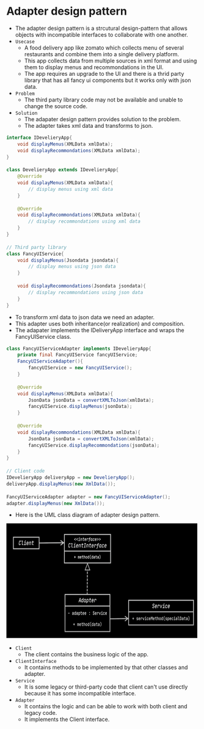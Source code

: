 # Adapter design pattern

- The adapter design pattern is a strcutural design-pattern that allows objects with incompatible interfaces to collaborate with one 
  another.
- `Usecase`
  - A food delivery app like zomato which collects menu of several restaurants and combine them into a single delivery platform.
  - This app collects data from multiple sources in xml format and using them to display menus and recommondations in the UI.
  - The app requires an upgrade to the UI and there is a thrid party library that has all fancy ui components but it works only with 
    json data.
- `Problem`
  - The third party library code may not be available and unable to change the source code.
- `Solution`
  - The adapater design pattern provides solution to the problem.
  - The adapter takes xml data and transforms to json.
```java
interface IDevelieryApp{
    void displayMenus(XMLData xmlData);
    void displayRecommondations(XMLData xmlData);
}

class DevelieryApp extends IDevelieryApp{
    @Override
    void displayMenus(XMLData xmlData){
        // display menus using xml data
    }

    @Override
    void displayRecommondations(XMLData xmlData){
        // display recommondations using xml data
    }
}

// Third party library
class FancyUIService{
    void displayMenus(Jsondata jsondata){
        // display menus using json data
    }

    void displayRecommondations(Jsondata jsondata){
        // display recommondations using json data
    }
}
```
- To transform xml data to json data we need an adapter.
- This adapter uses both inheritance(or realization) and composition.
- The adapater implements the IDeliveryApp interface and wraps the FancyUIService class.
```java
class FancyUIServiceAdapter implements IDevelieryApp{
    private final FancyUIService fancyUIService;
    FancyUIServiceAdapter(){
        fancyUIService = new FancyUIService();
    }

    @Override
    void displayMenus(XMLData xmlData){
        JsonData jsonData = convertXMLToJson(xmlData);
        fancyUIService.displayMenus(jsonData);
    }

    @Override
    void displayRecommondations(XMLData xmlData){
        JsonData jsonData = convertXMLToJson(xmlData);
        fancyUIService.displayRecommondations(jsonData);
    }
}

// Client code
IDevelieryApp deliveryApp = new DevelieryApp();
deliveryApp.displayMenus(new XmlData());

FancyUIServiceAdapter adapter = new FancyUIServiceAdapter();
adapter.displayMenus(new XmlData());
```
- Here is the UML class diagram of adapter design pattern.

<img src="../../images/adapter.png" height=300 width=500>

- `Client`
  - The client contains the business logic of the app.
- `ClientInterface`
  - It contains methods to be implemented by that other classes and adapter.  
- `Service`
  - It is some legacy or third-party code that client can't use directly because it has some incompatible interface.
- `Adapter`
  - It contains the logic and can be able to work with both client and legacy code.
  - It implements the Client interface.
      